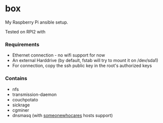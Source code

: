 # box

My Raspberry Pi ansible setup.

Tested on RPI2 with 

### Requirements

- Ethernet connection - no wifi support for now
- An external Harddrive (by default, fstab will try to mount it on /dev/sda1)
- For connection, copy the ssh public key in the root's authorized keys

### Contains

- nfs
- transmission-daemon
- couchpotato
- sickrage
- cgminer
- dnsmasq (with [someonewhocares](http://someonewhocares.org/) hosts support)
